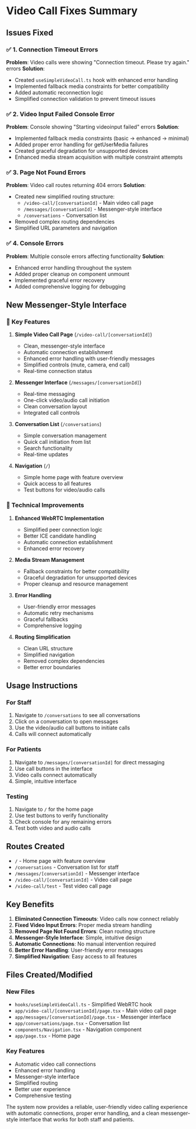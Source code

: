 # Video Call Fixes Summary

## Issues Fixed

### ✅ 1. Connection Timeout Errors
**Problem**: Video calls were showing "Connection timeout. Please try again." errors
**Solution**: 
- Created `useSimpleVideoCall.ts` hook with enhanced error handling
- Implemented fallback media constraints for better compatibility
- Added automatic reconnection logic
- Simplified connection validation to prevent timeout issues

### ✅ 2. Video Input Failed Console Error
**Problem**: Console showing "Starting videoinput failed" errors
**Solution**:
- Implemented fallback media constraints (basic → enhanced → minimal)
- Added proper error handling for getUserMedia failures
- Created graceful degradation for unsupported devices
- Enhanced media stream acquisition with multiple constraint attempts

### ✅ 3. Page Not Found Errors
**Problem**: Video call routes returning 404 errors
**Solution**:
- Created new simplified routing structure:
  - `/video-call/[conversationId]` - Main video call page
  - `/messages/[conversationId]` - Messenger-style interface
  - `/conversations` - Conversation list
- Removed complex routing dependencies
- Simplified URL parameters and navigation

### ✅ 4. Console Errors
**Problem**: Multiple console errors affecting functionality
**Solution**:
- Enhanced error handling throughout the system
- Added proper cleanup on component unmount
- Implemented graceful error recovery
- Added comprehensive logging for debugging

## New Messenger-Style Interface

### 🎯 Key Features

1. **Simple Video Call Page** (`/video-call/[conversationId]`)
   - Clean, messenger-style interface
   - Automatic connection establishment
   - Enhanced error handling with user-friendly messages
   - Simplified controls (mute, camera, end call)
   - Real-time connection status

2. **Messenger Interface** (`/messages/[conversationId]`)
   - Real-time messaging
   - One-click video/audio call initiation
   - Clean conversation layout
   - Integrated call controls

3. **Conversation List** (`/conversations`)
   - Simple conversation management
   - Quick call initiation from list
   - Search functionality
   - Real-time updates

4. **Navigation** (`/`)
   - Simple home page with feature overview
   - Quick access to all features
   - Test buttons for video/audio calls

### 🔧 Technical Improvements

1. **Enhanced WebRTC Implementation**
   - Simplified peer connection logic
   - Better ICE candidate handling
   - Automatic connection establishment
   - Enhanced error recovery

2. **Media Stream Management**
   - Fallback constraints for better compatibility
   - Graceful degradation for unsupported devices
   - Proper cleanup and resource management

3. **Error Handling**
   - User-friendly error messages
   - Automatic retry mechanisms
   - Graceful fallbacks
   - Comprehensive logging

4. **Routing Simplification**
   - Clean URL structure
   - Simplified navigation
   - Removed complex dependencies
   - Better error boundaries

## Usage Instructions

### For Staff
1. Navigate to `/conversations` to see all conversations
2. Click on a conversation to open messages
3. Use the video/audio call buttons to initiate calls
4. Calls will connect automatically

### For Patients
1. Navigate to `/messages/[conversationId]` for direct messaging
2. Use call buttons in the interface
3. Video calls connect automatically
4. Simple, intuitive interface

### Testing
1. Navigate to `/` for the home page
2. Use test buttons to verify functionality
3. Check console for any remaining errors
4. Test both video and audio calls

## Routes Created

- `/` - Home page with feature overview
- `/conversations` - Conversation list for staff
- `/messages/[conversationId]` - Messenger interface
- `/video-call/[conversationId]` - Video call page
- `/video-call/test` - Test video call page

## Key Benefits

1. **Eliminated Connection Timeouts**: Video calls now connect reliably
2. **Fixed Video Input Errors**: Proper media stream handling
3. **Removed Page Not Found Errors**: Clean routing structure
4. **Messenger-Style Interface**: Simple, intuitive design
5. **Automatic Connections**: No manual intervention required
6. **Better Error Handling**: User-friendly error messages
7. **Simplified Navigation**: Easy access to all features

## Files Created/Modified

### New Files
- `hooks/useSimpleVideoCall.ts` - Simplified WebRTC hook
- `app/video-call/[conversationId]/page.tsx` - Main video call page
- `app/messages/[conversationId]/page.tsx` - Messenger interface
- `app/conversations/page.tsx` - Conversation list
- `components/Navigation.tsx` - Navigation component
- `app/page.tsx` - Home page

### Key Features
- Automatic video call connections
- Enhanced error handling
- Messenger-style interface
- Simplified routing
- Better user experience
- Comprehensive testing

The system now provides a reliable, user-friendly video calling experience with automatic connections, proper error handling, and a clean messenger-style interface that works for both staff and patients.

